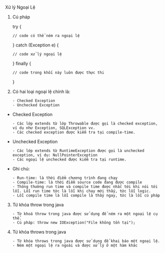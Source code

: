 Xử lý Ngoại Lệ
1. Cú pháp

    try {
    
       // code có thể ném ra ngoại lệ
    } catch (Exception e) {
    
       // code xử lý ngoại lệ
    } finally {
    
       // code trong khối này luôn được thực thi
    }
2. Có hai loại ngoại lệ chính là:

       - Checked Exception
       - Unchecked Exception
- Checked Exception
        
      - Các lớp extends từ lớp Throwable được gọi là checked exception, ví dụ như Exception, SQLException vv. 
      - Các checked exception được kiểm tra tại compile-time.
- Unchecked Exception
     
      - Các lớp extends từ RuntimeException được gọi là unchecked exception, ví dụ: NullPointerException
      - Các ngoại lệ unchecked được kiểm tra tại runtime.
- Ghi chú: 

      - Run-time: là thời điểm chương trình đang chạy
      - Compile-time: là thời điểm source code đang được compile
      - Thông thường run time và compile time được nhắc tới khi nói tới lỗi. Lỗi run time tức là lỗi khi chạy mới thấy, tức lỗi logic. 
      - Lỗi compile time là lỗi compile là thấy ngay, tức là lỗi cú pháp
3. Từ khóa throw trong java

       - Từ khoá throw trong java được sử dụng để ném ra một ngoại lệ cụ thể.
       - Cú pháp: throw new IOException("File không tồn tại"); 
4. Từ khóa throws trong java

       - Từ khóa throws trong java được sử dụng để khai báo một ngoại lệ.
       - Ném một ngoại lệ ra ngoài và được xử lý ở một hàm khác